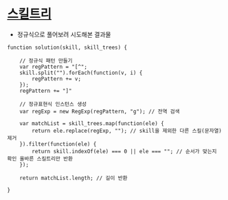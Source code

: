 # [스킬트리](https://programmers.co.kr/learn/courses/30/lessons/49993#)
- 정규식으로 풀어보려 시도해본 결과물
```JS
function solution(skill, skill_trees) {
    
    // 정규식 패턴 만들기
    var regPattern = "[^";
    skill.split("").forEach(function(v, i) {
        regPattern += v;
    });
    regPattern += "]"
    
    // 정규표현식 인스턴스 생성
    var regExp = new RegExp(regPattern, "g"); // 전역 검색

    var matchList = skill_trees.map(function(ele) {
        return ele.replace(regExp, ""); // skill을 제외한 다른 스킬(문자열) 제거
    }).filter(function(ele) {
        return skill.indexOf(ele) === 0 || ele === ""; // 순서가 맞는지 확인 올바른 스킬트리만 반환
    });

    return matchList.length; // 길이 반환

}
```